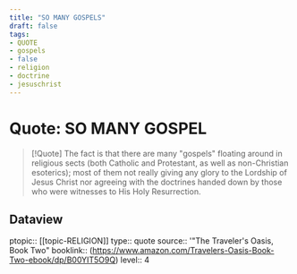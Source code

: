 ```yaml
---
title: "SO MANY GOSPELS"
draft: false
tags:
- QUOTE
- gospels
- false
- religion
- doctrine
- jesuschrist
---
```


# Quote: SO MANY GOSPEL
> [!Quote]
> The fact is that there are many "gospels" floating around in religious sects (both Catholic and Protestant, as well as non-Christian esoterics); most of them not really giving any glory to the Lordship of Jesus Christ nor agreeing with the doctrines handed down by those who were witnesses to His Holy Resurrection.

## Dataview
ptopic:: [[topic-RELIGION]]
type:: quote
source:: '"The Traveler's Oasis, Book Two"
booklink:: (https://www.amazon.com/Travelers-Oasis-Book-Two-ebook/dp/B00YIT5O9Q)
level:: 4
